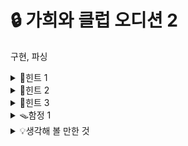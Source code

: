 # 🔒 가희와 클럽 오디션 2
구현, 파싱
<details>
<summary>🔑힌트 1</summary>
어떤 문자가 있는 경우에 방향을 판단하기 위해 뒤의 문자를 읽어야 하나요?
</details>
<details>
<summary>🔑힌트 2</summary>
!은 어떤 역할을 하나요? !이 있으면 어떻게 처리해야 하나요?
</details>
<details>
<summary>🔑힌트 3</summary>
lv개의 키가 일치할 때의 로직을 단순화 하는 방법이 없을까요?
</details>


<details>
<summary>🪤함정 1</summary>
endswith 등으로 suffix 비교만 하면 끝날까요?
</details>
<details>
<summary>💡생각해 볼 만한 것</summary>
<ul>
  <li> 일일히 파싱하는 방법 말고 다른 방법이 있을까요? <br>
  <li> 다른 방법이 있다면, 리팩토링을 할 때에도 유용하게 적용할 수 있을까요? 언제? <br>
</ul>
</details>